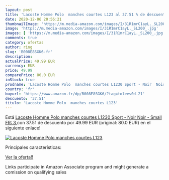 ```yaml
---
layout: post
title: 'Lacoste Homme Polo  manches courtes L123 al 37.51 % de descuento'
date: 2020-12-06 20:56:21
thumbnailImage: 'https://m.media-amazon.com/images/I/31R1mrC1ayL._SL200_.jpg'
image: 'https://m.media-amazon.com/images/I/31R1mrC1ayL._SL200_.jpg'
images: [ 'https://m.media-amazon.com/images/I/31R1mrC1ayL._SL200_.jpg' ]
comments: true
category: ofertas
author: ring
slug: 'B008E8SGK6-fr'
description:
actualPrice: 49.99 EUR
currency: EUR
price: 49.99
comparePrice: 80.0 EUR
inStock: true
prodname: 'Lacoste Homme Polo  manches courtes L1230 Sport - Noir  Noir  - Small  FR: 3 '
country: 'fr'
buyurl: 'https://www.amazon.fr/dp/B008E8SGK6/?tag=tolees0d-21'
descuento: '37.51'
titulo: 'Lacoste Homme Polo  manches courtes L123'
---
```


Está [Lacoste Homme Polo  manches courtes L1230 Sport - Noir  Noir  - Small  FR: 3 ](https://www.amazon.fr/dp/B008E8SGK6/?tag=tolees0d-21) con 37.51 de descuento por 49.99 EUR (original: 80.0 EUR) en el siguiente enlace!

[![Lacoste Homme Polo  manches courtes L123](https://m.media-amazon.com/images/I/31R1mrC1ayL._SL200_.jpg)](https://www.amazon.fr/dp/B008E8SGK6/?tag=tolees0d-21)

Principales características:


[Ver la oferta!!](https://www.amazon.fr/dp/B008E8SGK6/?tag=tolees0d-21)

Links participate in Amazon Associate program and might generate a comission on qualifying sales


